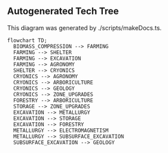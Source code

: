 
## Autogenerated Tech Tree

This diagram was generated by ./scripts/makeDocs.ts.

```mermaid
flowchart TD;
  BIOMASS_COMPRESSION --> FARMING
  FARMING --> SHELTER
  FARMING --> EXCAVATION
  FARMING --> AGRONOMY
  SHELTER --> CRYONICS
  CRYONICS --> AGRONOMY
  CRYONICS --> ARBORICULTURE
  CRYONICS --> GEOLOGY
  CRYONICS --> ZONE_UPGRADES
  FORESTRY --> ARBORICULTURE
  STORAGE --> ZONE_UPGRADES
  EXCAVATION --> METALLURGY
  EXCAVATION --> STORAGE
  EXCAVATION --> FORESTRY
  METALLURGY --> ELECTROMAGNETISM
  METALLURGY --> SUBSURFACE_EXCAVATION
  SUBSURFACE_EXCAVATION --> GEOLOGY

```
